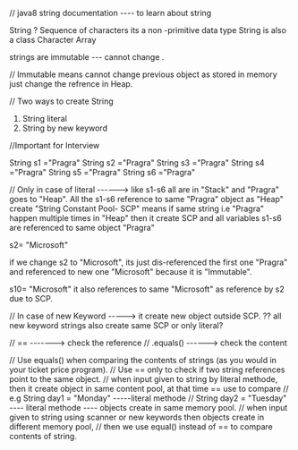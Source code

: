 
// java8 string documentation ---- to learn about string

String ?   Sequence of characters
its a non -primitive data type
String is also a class
Character Array

strings are immutable --- cannot change .

// Immutable means cannot change previous object as stored in memory just change the refrence in Heap.

// Two ways to create String
1. String literal
2. String by new keyword

//Important for Interview


String s1 ="Pragra"
String s2 ="Pragra"
String s3 ="Pragra"
String s4 ="Pragra"
String s5 ="Pragra"
String s6 ="Pragra"

 // Only in case of literal ------> like s1-s6 all are in "Stack" and "Pragra" goes to "Heap". All the s1-s6 reference to same "Pragra" object as "Heap" create 
"String Constant Pool- SCP" means if same string i.e "Pragra" happen multiple times in "Heap" then it create SCP and all
variables s1-s6 are referenced to same object "Pragra"

s2= "Microsoft"

if we change s2 to "Microsoft", its just dis-referenced the first one "Pragra" and referenced to new one "Microsoft"
because it is "Immutable".

s10= "Microsoft"
it also references to same "Microsoft" as reference by s2 due to SCP.

// In case of new Keyword -----> it create new object outside SCP. ?? all new keyword strings also create same SCP or only literal?


// == -------> check the reference
// .equals() ------> check the content


// Use equals() when comparing the contents of strings (as you would in your ticket price program).
// Use == only to check if two string references point to the same object.
// when input given to string by literal methode, then it create object in same content pool, at that time == use to compare
// e.g String day1 = "Monday" -----literal methode
//     String day2 = "Tuesday" ---- literal methode ---- objects create in same memory pool.
// when input given to string using scanner or new keywords then objects create in different memory pool,
// then we use equal() instead of == to compare contents of string.


